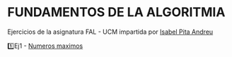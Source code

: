 # FUNDAMENTOS DE LA ALGORITMIA
Ejercicios de la asignatura FAL - UCM impartida por [Isabel Pita Andreu](https://www.ucm.es/directorio?id=8620)

:one:Ej1 - [Numeros maximos](https://www.ucm.es/directorio?id=8620)

